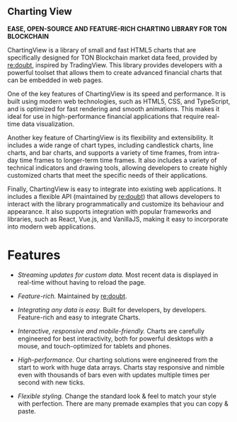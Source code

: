 ## Charting View

**EASE, OPEN-SOURCE AND FEATURE-RICH CHARTING LIBRARY FOR TON BLOCKCHAIN**

ChartingView is a library of small and fast HTML5 charts that are specifically designed for TON Blockchain market data feed, provided by [re:doubt](http://beta.redoubt.online/), inspired by TradingView. This library provides developers with a powerful toolset that allows them to create advanced financial charts that can be embedded in web pages.

One of the key features of ChartingView is its speed and performance. It is built using modern web technologies, such as HTML5, CSS, and TypeScript, and is optimized for fast rendering and smooth animations. This makes it ideal for use in high-performance financial applications that require real-time data visualization.

Another key feature of ChartingView is its flexibility and extensibility. It includes a wide range of chart types, including candlestick charts, line charts, and bar charts, and supports a variety of time frames, from intra-day time frames to longer-term time frames. It also includes a variety of technical indicators and drawing tools, allowing developers to create highly customized charts that meet the specific needs of their applications.

Finally, ChartingView is easy to integrate into existing web applications. It includes a flexible API (maintained by [re:doubt](https://beta.redoubt.online/)) that allows developers to interact with the library programmatically and customize its behaviour and appearance. It also supports integration with popular frameworks and libraries, such as React, Vue.js, and VanillaJS, making it easy to incorporate into modern web applications.


# Features

- *Streaming updates for custom data.* Most recent data is displayed in real-time without having to reload the page.

- *Feature-rich.* Maintained by [re:doubt](https://beta.redoubt.online/). 

- *Integrating any data is easy.* Built for developers, by developers. Feature-rich and easy to integrate Charts.

- *Interactive, responsive and mobile-friendly.* Charts are carefully engineered for best interactivity, both for powerful desktops with a mouse, and touch-optimized for tablets and phones.

- *High-performance.* Our charting solutions were engineered from the start to work with huge data arrays. Charts stay responsive and nimble even with thousands of bars even with updates multiple times per second with new ticks.

- *Flexible styling.* Change the standard look & feel to match your style with perfection. There are many premade examples that you can copy & paste.

